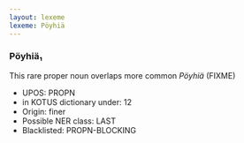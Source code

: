 ```yaml
---
layout: lexeme
lexeme: Pöyhiä
---
```


###  Pöyhiä₁

This rare proper noun overlaps more common *Pöyhiä* (FIXME)
* UPOS:  PROPN
* in KOTUS dictionary under:  12
* Origin:  finer
* Possible NER class:  LAST
* Blacklisted:  PROPN-BLOCKING

